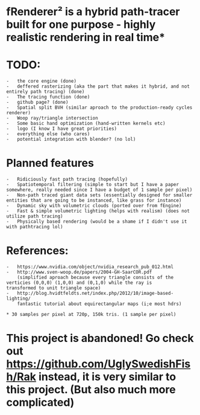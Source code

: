 # fRenderer² is a hybrid path-tracer built for one purpose - highly realistic rendering in real time*

# TODO: 
	-	the core engine (done) 
	-	deffered rasterizing (aka the part that makes it hybrid, and not entirely path tracing) (done) 
	-	The tracing function (done) 
	-	github page? (done)
	-	Spatial split BVH (similar aproach to the production-ready cycles renderer) 
	-	Woop ray/triangle intersection 
	-	Some basic hand optimization (hand-written kernels etc) 
	-	logo (I know I have great priorities) 
	-	everything else (who cares) 
	-	potential integration with blender? (no lol) 

# Planned features
	-	Ridiciously fast path tracing (hopefully) 
	-	Spatiotemporal filtering (simple to start but I have a paper somewhere, really needed since I have a budget of 1 sample per pixel) 
	-	Non-path traced giant data sets (essentially designed for smaller entities that are going to be instanced, like grass for instance) 
	-	Dynamic sky with volumetric clouds (ported over from fEngine) 
	-	Fast & simple volumetric lighting (helps with realism) (does not utilize path tracing) 
	-	Physically based rendering (would be a shame if I didn't use it with pathtracing lol) 


# References: 
	-	https://www.nvidia.com/object/nvidia_research_pub_012.html
	-	http://www.sven-woop.de/papers/2004-GH-SaarCOR.pdf 
  		(simplified aproach because every triangle consists of the verticies (0,0,0) (1,0,0) and (0,1,0) while the ray is 			transformed to unit triangle space) 
	-	http://blog.hvidtfeldts.net/index.php/2012/10/image-based-lighting/ 
		fantastic tutorial about equirectangular maps (i;e most hdrs) 
	
	* 30 samples per pixel at 720p, 150k tris. (1 sample per pixel) 

# This project is abandoned! Go check out https://github.com/UglySwedishFish/Rak instead, it is very similar to this project. (But also much more complicated)

